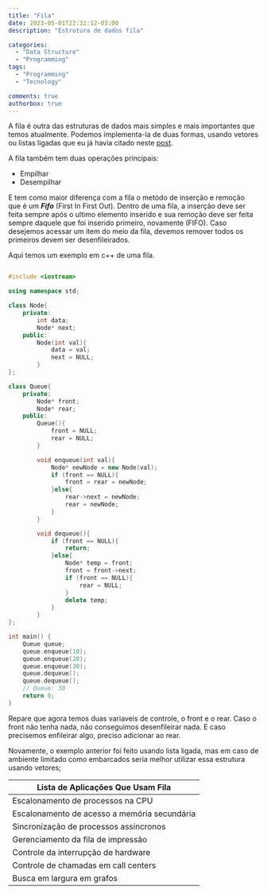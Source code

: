 ```yaml
---
title: "Fila"
date: 2023-05-01T22:32:12-03:00
description: "Estrutura de dados fila"

categories:
  - "Data Structure"
  - "Programming"
tags:
  - "Programming"
  - "Tecnology"

comments: true
authorbox: true
---
```


A fila é outra das estruturas de dados mais simples e mais importantes que temos atualmente.
Podemos implementa-la de duas formas, usando vetores ou listas ligadas que eu já havia citado neste [post](https://foxtechworld.github.io/lista_ligada/).

A fila também tem duas operações principais:
- Empilhar
- Desempilhar

E tem como maior diferença com a fila o metódo de inserção e remoção que é um ***Fifo*** (First In First Out).
Dentro de uma fila, a inserção deve ser feita sempre após o ultimo elemento inserido e sua remoção deve ser feita sempre daquele que foi inserido primeiro, novamente (FIFO).
Caso desejemos acessar um item do meio da fila, devemos remover todos os primeiros devem ser desenfileirados.

Aqui temos um exemplo em c++ de uma fila.

```cpp

#include <iostream>

using namespace std;

class Node{
    private:
        int data;
        Node* next;
    public:
        Node(int val){
            data = val;
            next = NULL;
        }
};

class Queue{
    private:
        Node* front;
        Node* rear;
    public:
        Queue(){
            front = NULL;
            rear = NULL;
        }

        void enqueue(int val){
            Node* newNode = new Node(val);
            if (front == NULL){
                front = rear = newNode;
            }else{
                rear->next = newNode;
                rear = newNode;
            }
        }

        void dequeue(){
            if (front == NULL){
                return;
            }else{
                Node* temp = front;
                front = front->next;
                if (front == NULL){
                    rear = NULL;
                }
                delete temp;
            }
        }
};

int main() {
    Queue queue;
    queue.enqueue(10);
    queue.enqueue(20);
    queue.enqueue(30);
    queue.dequeue();
    queue.dequeue();
    // Queue: 30
    return 0;
}
```
Repare que agora temos duas variaveis de controle, o front e o rear. Caso o front não tenha nada, não conseguimos desenfileirar nada.
E caso precisemos enfileirar algo, preciso adicionar ao rear.

Novamente, o exemplo anterior foi feito usando lista ligada, mas em caso de ambiente limitado como embarcados seria melhor utilizar essa estrutura usando vetores;

| Lista de Aplicações Que Usam Fila                  |
|----------------------------------------------------|
| Escalonamento de processos na CPU                  |
| Escalonamento de acesso a memória secundária       |
| Sincronização de processos assincronos             |
| Gerenciamento da fila de impressão                 |
| Controle da interrupção de hardware                |
| Controle de chamadas em call centers               |
| Busca em largura em grafos                         |
